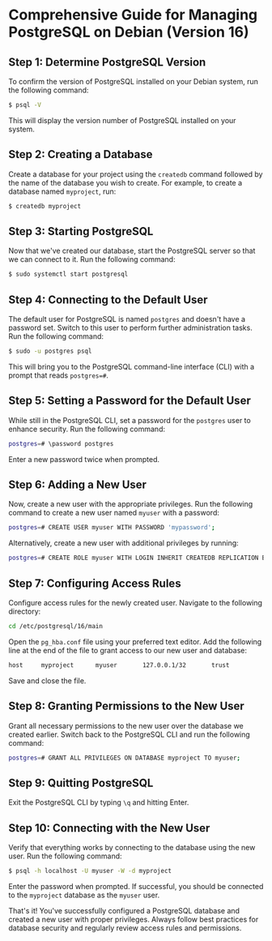# Comprehensive Guide for Managing PostgreSQL on Debian (Version 16)

## Step 1: Determine PostgreSQL Version
To confirm the version of PostgreSQL installed on your Debian system, run the following command:
```bash
$ psql -V
```
This will display the version number of PostgreSQL installed on your system.

## Step 2: Creating a Database
Create a database for your project using the `createdb` command followed by the name of the database you wish to create. For example, to create a database named `myproject`, run:
```bash
$ createdb myproject
```

## Step 3: Starting PostgreSQL
Now that we've created our database, start the PostgreSQL server so that we can connect to it. Run the following command:
```bash
$ sudo systemctl start postgresql
```

## Step 4: Connecting to the Default User
The default user for PostgreSQL is named `postgres` and doesn't have a password set. Switch to this user to perform further administration tasks. Run the following command:
```bash
$ sudo -u postgres psql
```
This will bring you to the PostgreSQL command-line interface (CLI) with a prompt that reads `postgres=#`.

## Step 5: Setting a Password for the Default User
While still in the PostgreSQL CLI, set a password for the `postgres` user to enhance security. Run the following command:
```bash
postgres=# \password postgres
```
Enter a new password twice when prompted.

## Step 6: Adding a New User
Now, create a new user with the appropriate privileges. Run the following command to create a new user named `myuser` with a password:
```bash
postgres=# CREATE USER myuser WITH PASSWORD 'mypassword';
```
Alternatively, create a new user with additional privileges by running:
```bash
postgres=# CREATE ROLE myuser WITH LOGIN INHERIT CREATEDB REPLICATION BYPASSRLS PASSWORD 'mypassword';
```

## Step 7: Configuring Access Rules
Configure access rules for the newly created user. Navigate to the following directory:
```bash
cd /etc/postgresql/16/main
```
Open the `pg_hba.conf` file using your preferred text editor. Add the following line at the end of the file to grant access to our new user and database:
```bash
host     myproject      myuser       127.0.0.1/32       trust
```
Save and close the file.

## Step 8: Granting Permissions to the New User
Grant all necessary permissions to the new user over the database we created earlier. Switch back to the PostgreSQL CLI and run the following command:
```bash
postgres=# GRANT ALL PRIVILEGES ON DATABASE myproject TO myuser;
```

## Step 9: Quitting PostgreSQL
Exit the PostgreSQL CLI by typing `\q` and hitting Enter.

## Step 10: Connecting with the New User
Verify that everything works by connecting to the database using the new user. Run the following command:
```bash
$ psql -h localhost -U myuser -W -d myproject
```
Enter the password when prompted. If successful, you should be connected to the `myproject` database as the `myuser` user.

That's it! You've successfully configured a PostgreSQL database and created a new user with proper privileges. Always follow best practices for database security and regularly review access rules and permissions.
